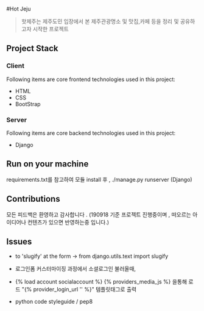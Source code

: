 #Hot Jeju

> 핫제주는 제주도민 입장에서 본 제주관광명소 및 맛집,카페 등을 정리 및 공유하고자 시작한 프로젝트

## Project Stack

### Client

 Following items are core frontend technologies used in this project:

- HTML
- CSS
- BootStrap

### Server

 Following items are core backend technologies used in this project:

- Django

## Run on your machine

requirements.txt를 참고하여 모듈 install 후 , ./manage.py runserver (Django)

## Contributions

모든 피드백은 환영하고 감사합니다 . (190918 기준 프로젝트 진행중이며 , 떠오르는 아이디어나 컨텐츠가 있으면 반영하는중 입니다.) 

## Issues

- to 'slugify' at the form -> from django.utils.text import slugify 

- 로그인폼 커스터마이징 과정에서 소셜로그인 불러올때,

- {% load account socialaccount %}
  {% providers_media_js %} 을통해 로드
 "{% provider_login_url '' %}" 템플릿태그로 출력

- python code styleguide / pep8
